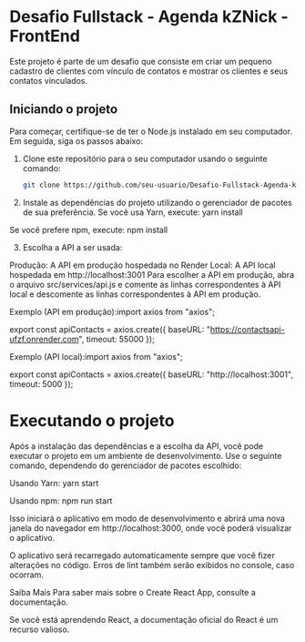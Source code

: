 # Desafio Fullstack - Agenda kZNick - FrontEnd

Este projeto é parte de um desafio que consiste em criar um pequeno cadastro de clientes com vínculo de contatos e mostrar os clientes e seus contatos vinculados.

## Iniciando o projeto
Para começar, certifique-se de ter o Node.js instalado em seu computador. Em seguida, siga os passos abaixo:

1. Clone este repositório para o seu computador usando o seguinte comando:
    ```bash
   git clone https://github.com/seu-usuario/Desafio-Fullstack-Agenda-kZNick-FrontEnd.git

2. Instale as dependências do projeto utilizando o gerenciador de pacotes de sua preferência. Se você usa Yarn, execute: yarn install

Se você prefere npm, execute: npm install

3. Escolha a API a ser usada:

Produção: A API em produção hospedada no Render
Local: A API local hospedada em http://localhost:3001
Para escolher a API em produção, abra o arquivo src/services/api.js e comente as linhas correspondentes à API local e descomente as linhas correspondentes à API em produção.

Exemplo (API em produção):import axios from "axios";

export const apiContacts = axios.create({
    baseURL: "https://contactsapi-ufzf.onrender.com",
    timeout: 55000
});

Exemplo (API local):import axios from "axios";

export const apiContacts = axios.create({
    baseURL: "http://localhost:3001",
    timeout: 5000
});

# Executando o projeto
Após a instalação das dependências e a escolha da API, você pode executar o projeto em um ambiente de desenvolvimento. Use o seguinte comando, dependendo do gerenciador de pacotes escolhido:

Usando Yarn: yarn start

Usando npm: npm run start

Isso iniciará o aplicativo em modo de desenvolvimento e abrirá uma nova janela do navegador em http://localhost:3000, onde você poderá visualizar o aplicativo.

O aplicativo será recarregado automaticamente sempre que você fizer alterações no código. Erros de lint também serão exibidos no console, caso ocorram.

Saiba Mais
Para saber mais sobre o Create React App, consulte a documentação.

Se você está aprendendo React, a documentação oficial do React é um recurso valioso.